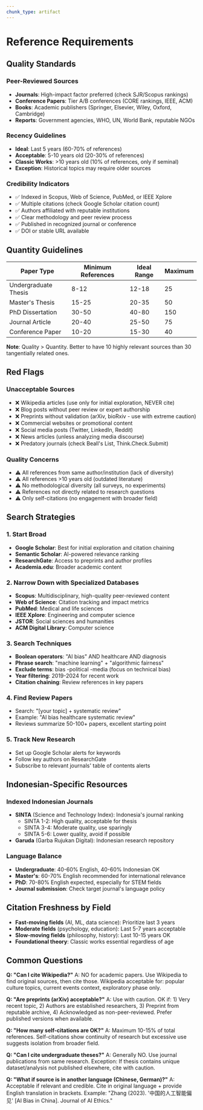 ```yaml
---
chunk_type: artifact
---
```


# Reference Requirements

## Quality Standards

### Peer-Reviewed Sources
- **Journals**: High-impact factor preferred (check SJR/Scopus rankings)
- **Conference Papers**: Tier A/B conferences (CORE rankings, IEEE, ACM)
- **Books**: Academic publishers (Springer, Elsevier, Wiley, Oxford, Cambridge)
- **Reports**: Government agencies, WHO, UN, World Bank, reputable NGOs

### Recency Guidelines
- **Ideal**: Last 5 years (60-70% of references)
- **Acceptable**: 5-10 years old (20-30% of references)
- **Classic Works**: >10 years old (10% of references, only if seminal)
- **Exception**: Historical topics may require older sources

### Credibility Indicators
- ✅ Indexed in Scopus, Web of Science, PubMed, or IEEE Xplore
- ✅ Multiple citations (check Google Scholar citation count)
- ✅ Authors affiliated with reputable institutions
- ✅ Clear methodology and peer review process
- ✅ Published in recognized journal or conference
- ✅ DOI or stable URL available

## Quantity Guidelines

| Paper Type | Minimum References | Ideal Range | Maximum |
|------------|-------------------|-------------|---------|
| Undergraduate Thesis | 8-12 | 12-18 | 25 |
| Master's Thesis | 15-25 | 20-35 | 50 |
| PhD Dissertation | 30-50 | 40-80 | 150 |
| Journal Article | 20-40 | 25-50 | 75 |
| Conference Paper | 10-20 | 15-30 | 40 |

**Note**: Quality > Quantity. Better to have 10 highly relevant sources than 30 tangentially related ones.

## Red Flags

### Unacceptable Sources
- ❌ Wikipedia articles (use only for initial exploration, NEVER cite)
- ❌ Blog posts without peer review or expert authorship
- ❌ Preprints without validation (arXiv, bioRxiv - use with extreme caution)
- ❌ Commercial websites or promotional content
- ❌ Social media posts (Twitter, LinkedIn, Reddit)
- ❌ News articles (unless analyzing media discourse)
- ❌ Predatory journals (check Beall's List, Think.Check.Submit)

### Quality Concerns
- ⚠️ All references from same author/institution (lack of diversity)
- ⚠️ All references >10 years old (outdated literature)
- ⚠️ No methodological diversity (all surveys, no experiments)
- ⚠️ References not directly related to research questions
- ⚠️ Only self-citations (no engagement with broader field)

## Search Strategies

### 1. Start Broad
- **Google Scholar**: Best for initial exploration and citation chaining
- **Semantic Scholar**: AI-powered relevance ranking
- **ResearchGate**: Access to preprints and author profiles
- **Academia.edu**: Broader academic content

### 2. Narrow Down with Specialized Databases
- **Scopus**: Multidisciplinary, high-quality peer-reviewed content
- **Web of Science**: Citation tracking and impact metrics
- **PubMed**: Medical and life sciences
- **IEEE Xplore**: Engineering and computer science
- **JSTOR**: Social sciences and humanities
- **ACM Digital Library**: Computer science

### 3. Search Techniques
- **Boolean operators**: "AI bias" AND healthcare AND diagnosis
- **Phrase search**: "machine learning" + "algorithmic fairness"
- **Exclude terms**: bias -political -media (focus on technical bias)
- **Year filtering**: 2019-2024 for recent work
- **Citation chaining**: Review references in key papers

### 4. Find Review Papers
- Search: "[your topic] + systematic review"
- Example: "AI bias healthcare systematic review"
- Reviews summarize 50-100+ papers, excellent starting point

### 5. Track New Research
- Set up Google Scholar alerts for keywords
- Follow key authors on ResearchGate
- Subscribe to relevant journals' table of contents alerts

## Indonesian-Specific Resources

### Indexed Indonesian Journals
- **SINTA** (Science and Technology Index): Indonesia's journal ranking
  - SINTA 1-2: High quality, acceptable for thesis
  - SINTA 3-4: Moderate quality, use sparingly
  - SINTA 5-6: Lower quality, avoid if possible
- **Garuda** (Garba Rujukan Digital): Indonesian research repository

### Language Balance
- **Undergraduate**: 40-60% English, 40-60% Indonesian OK
- **Master's**: 60-70% English recommended for international relevance
- **PhD**: 70-80% English expected, especially for STEM fields
- **Journal submission**: Check target journal's language policy

## Citation Freshness by Field

- **Fast-moving fields** (AI, ML, data science): Prioritize last 3 years
- **Moderate fields** (psychology, education): Last 5-7 years acceptable
- **Slow-moving fields** (philosophy, history): Last 10-15 years OK
- **Foundational theory**: Classic works essential regardless of age

## Common Questions

**Q: "Can I cite Wikipedia?"**
A: NO for academic papers. Use Wikipedia to find original sources, then cite those. Wikipedia acceptable for: popular culture topics, current events context, exploratory phase only.

**Q: "Are preprints (arXiv) acceptable?"**
A: Use with caution. OK if: 1) Very recent topic, 2) Authors are established researchers, 3) Preprint from reputable archive, 4) Acknowledged as non-peer-reviewed. Prefer published versions when available.

**Q: "How many self-citations are OK?"**
A: Maximum 10-15% of total references. Self-citations show continuity of research but excessive use suggests isolation from broader field.

**Q: "Can I cite undergraduate theses?"**
A: Generally NO. Use journal publications from same research. Exception: If thesis contains unique dataset/analysis not published elsewhere, cite with caution.

**Q: "What if source is in another language (Chinese, German)?"**
A: Acceptable if relevant and credible. Cite in original language + provide English translation in brackets. Example: "Zhang (2023). '中国的人工智能偏见' [AI Bias in China]. Journal of AI Ethics."
